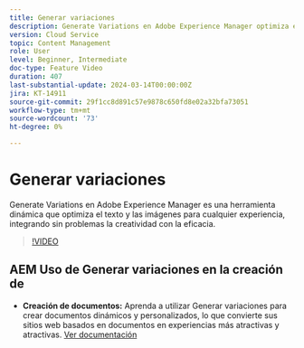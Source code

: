 ```yaml
---
title: Generar variaciones
description: Generate Variations en Adobe Experience Manager optimiza el texto y las imágenes de cualquier experiencia.
version: Cloud Service
topic: Content Management
role: User
level: Beginner, Intermediate
doc-type: Feature Video
duration: 407
last-substantial-update: 2024-03-14T00:00:00Z
jira: KT-14911
source-git-commit: 29f1cc8d891c57e9878c650fd8e02a32bfa73051
workflow-type: tm+mt
source-wordcount: '73'
ht-degree: 0%

---
```



# Generar variaciones

Generate Variations en Adobe Experience Manager es una herramienta dinámica que optimiza el texto y las imágenes para cualquier experiencia, integrando sin problemas la creatividad con la eficacia.

>[!VIDEO](https://video.tv.adobe.com/v/3427946/?learn=on)

## AEM Uso de Generar variaciones en la creación de

+ __Creación de documentos:__ Aprenda a utilizar Generar variaciones para crear documentos dinámicos y personalizados, lo que convierte sus sitios web basados en documentos en experiencias más atractivas y atractivas. [Ver documentación](https://www.aem.live/docs/sidekick-generate-variations)